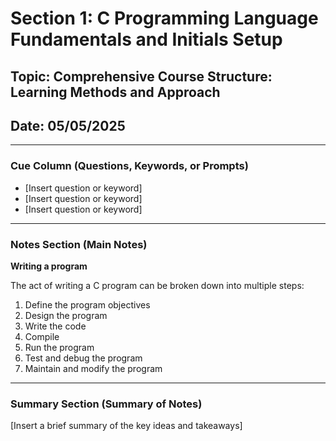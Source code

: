 # Section 1: C Programming Language Fundamentals and Initials Setup

## Topic: Comprehensive Course Structure: Learning Methods and Approach  

## Date: 05/05/2025

---

### Cue Column (Questions, Keywords, or Prompts)

- [Insert question or keyword]
- [Insert question or keyword]
- [Insert question or keyword]

---

### Notes Section (Main Notes)

**Writing a program**

The act of writing a C program can be broken down into multiple steps:
    
  1. Define the program objectives
  2. Design the program
  3. Write the code
  4. Compile
  5. Run the program
  6. Test and debug the program
  7. Maintain and modify the program

---

### Summary Section (Summary of Notes)

[Insert a brief summary of the key ideas and takeaways]
